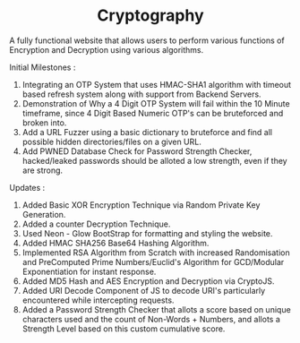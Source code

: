 <html>
  <head>
  <center><h1>Cryptography</h1></center>
  </head>
 </html>
A fully functional website that allows users to perform various functions of Encryption and Decryption using various algorithms.

Initial Milestones :
1) Integrating an OTP System that uses HMAC-SHA1 algorithm with timeout based refresh system along with support from Backend Servers.
2) Demonstration of Why a 4 Digit OTP System will fail within the 10 Minute timeframe, since 4 Digit Based Numeric OTP's can be bruteforced and broken into.
3) Add a URL Fuzzer using a basic dictionary to bruteforce and find all possible hidden directories/files on a given URL.
4) Add PWNED Database Check for Password Strength Checker, hacked/leaked passwords should be alloted a low strength, even if they are strong.

Updates :
1) Added Basic XOR Encryption Technique via Random Private Key Generation.
2) Added a counter Decryption Technique.
3) Used Neon - Glow BootStrap for formatting and styling the website.
4) Added HMAC SHA256 Base64 Hashing Algorithm.
5) Implemented RSA Algorithm from Scratch with increased Randomisation and PreComputed Prime Numbers/Euclid's Algorithm for GCD/Modular Exponentiation for instant      response.
6) Added MD5 Hash and AES Encryption and Decryption via CryptoJS.
7) Added URI Decode Component of JS to decode URI's particularly encountered while intercepting requests.
8) Added a Password Strength Checker that allots a score based on unique characters used and the count of Non-Words + Numbers, and allots a Strength Level based on    this custom cumulative score.
